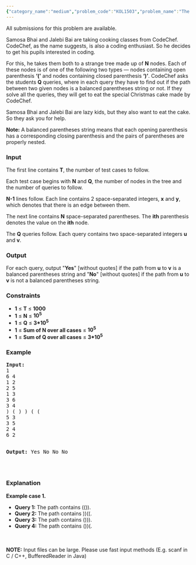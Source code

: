 ```yaml
---
{"category_name":"medium","problem_code":"KOL1503","problem_name":"The Parenthesis Tree","languages_supported":{"0":"C","1":"CPP14","2":"JAVA"},"max_timelimit":2,"source_sizelimit":50000,"problem_author":"devuy11","problem_tester":null,"date_added":"8-12-2015","tags":{"0":"acm15kol","1":"ancestors","2":"balanced","3":"common","4":"devuy11","5":"lowest","6":"parentheses"},"editorial_url":"http://discuss.codechef.com/problems/KOL1503","time":{"view_start_date":1451123700,"submit_start_date":1451123700,"visible_start_date":1451123700,"end_date":1735669800},"layout":"problem"}
---
```

<span class="solution-visible-txt">All submissions for this problem are available.</span><p>
Samosa Bhai and Jalebi Bai are taking cooking classes from CodeChef. CodeChef, as the name suggests, is also a coding enthusiast. So he decides to get his pupils interested in coding.</p>
<p>
For this, he takes them both to a strange tree made up of <b>N</b> nodes. Each of these nodes is of one of the following two types — nodes containing open parenthesis <b>‘(’</b> and nodes containing closed parenthesis <b>‘)’</b>. CodeChef asks the students <b>Q</b> queries, where in each query they have to find out if the path between two given nodes is a balanced parentheses string or not. If they solve all the queries, they will get to eat the special Christmas cake made by CodeChef.
</p>
<p>
Samosa Bhai and Jalebi Bai are lazy kids, but they also want to eat the cake. So they ask you for help.
</p>
<p><b>Note:</b> A balanced parentheses string means that each opening parenthesis has a corresponding closing parenthesis and the pairs of parentheses are properly nested.</p>
<h3>Input</h3>
<p>The first line contains <b>T</b>, the number of test cases to follow.</p>
<p>Each test case begins with <b>N</b> and <b>Q</b>, the number of nodes in the tree and the number of queries to follow.</p>
<p><b>N-1</b> lines follow. Each line contains 2 space-separated integers, <b>x</b> and <b>y</b>, which denotes that there is an edge between them.</p>
<p>The next line contains <b>N</b> space-separated parentheses. The <b>ith</b> parenthesis denotes the value on the <b>ith</b> node.</p>
<p>The <b>Q</b> queries follow. Each query contains two space-separated integers <b>u</b> and <b>v</b>.</p>
<h3>Output</h3>
<p>For each query, output "<b>Yes</b>" [without quotes] if the path from <b>u</b> to <b>v</b> is a balanced parentheses string and "<b>No</b>" [without quotes] if the path from <b>u</b> to <b>v</b> is not a balanced parentheses string.</p>
<h3>Constraints</h3>
<ul>
<li><b>1</b> ≤ <b>T</b> ≤ <b>1000</b></li>
<li><b>1</b> ≤ <b>N</b> ≤ <b>10<sup>5</sup></b></li>
<li><b>1</b> ≤ <b>Q</b> ≤ <b>3*10<sup>5</sup></b></li>
<li><b>1</b> ≤ <b>Sum of N over all cases</b> ≤ <b>10<sup>5</sup></b></li>
<li><b>1</b> ≤ <b>Sum of Q over all cases</b> ≤ <b>3*10<sup>5</sup></b></li>
</ul>
<h3>Example</h3>
<pre><b>Input:</b>
1
6 4
1 2
2 5
1 3
3 6
3 4
) ( ) ) ( (
5 3
3 5
2 4
6 2

<b>Output:</b>
Yes
No
No
No

</pre><h3>Explanation</h3>
<p><b>Example case 1.</b> </p>
<ul>
<li><b>Query 1:</b> The path contains (()).</li>
<li><b>Query 2:</b> The path contains ))((.</li>
<li><b>Query 3:</b> The path contains ())).</li>
<li><b>Query 4:</b> The path contains ())(.</li>
</ul>

<p><br /><br />
<b>NOTE:</b> Input files can be large. Please use fast input methods (E.g. scanf in C / C++, BufferedReader in Java)</p>

